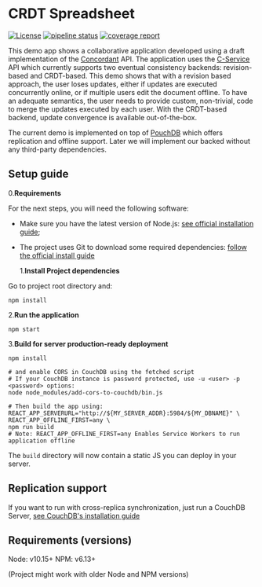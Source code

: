 # CRDT Spreadsheet

[![License](https://img.shields.io/badge/license-MIT-green)](https://opensource.org/licenses/MIT)
[![pipeline status](https://gitlab.inria.fr/concordant/software/c-labbook/badges/master/pipeline.svg)](https://gitlab.inria.fr/concordant/software/c-labbook/-/commits/master)
[![coverage report](https://gitlab.inria.fr/concordant/software/c-labbook/badges/master/coverage.svg)](https://gitlab.inria.fr/concordant/software/c-labbook/-/commits/master)

This demo app shows a collaborative application developed using a draft
implementation of the [Concordant](https://concordant.io) API.
The application uses the [C-Service](https://github.com/concordant/c-service) API
which currently supports two eventual consistency backends: revision-based and
CRDT-based. This demo shows that with a revision based approach, the user
loses updates, either if updates are executed concurrently online, or if
multiple users edit the document offline. To have an adequate semantics, the
user needs to provide custom, non-trivial, code to merge the updates executed
by each user. With the CRDT-based backend, update convergence is available
out-of-the-box.

The current demo is implemented on top of [PouchDB](https://pouchdb.com/)
which offers replication and offline support.
Later we will implement our backed without any third-party dependencies.

## Setup guide

0.**Requirements**

For the next steps, you will need the following software:

- Make sure you have the latest version of Node.js: [see official installation guide](https://nodejs.org/en/download/);
- The project uses Git to download some required dependencies: [follow the official install guide](https://git-scm.com/book/en/v2/Getting-Started-Installing-Git)

  1.**Install Project dependencies**

Go to project root directory and:

```shell
npm install
```

2.**Run the application**

```shell
npm start
```

3.**Build for server production-ready deployment**

```shell
npm install

# and enable CORS in CouchDB using the fetched script
# If your CouchDB instance is password protected, use -u <user> -p <password> options:
node node_modules/add-cors-to-couchdb/bin.js

# Then build the app using:
REACT_APP_SERVERURL="http://${MY_SERVER_ADDR}:5984/${MY_DBNAME}" \
REACT_APP_OFFLINE_FIRST=any \
npm run build
# Note: REACT_APP_OFFLINE_FIRST=any Enables Service Workers to run application offline
```

The `build` directory will now contain a static JS you can deploy in your server.

## Replication support

If you want to run with cross-replica synchronization, just run a CouchDB Server, [see CouchDB's installation guide](https://docs.couchdb.org/en/stable/install/index.html)

## Requirements (versions)

Node: v10.15+
NPM: v6.13+

(Project might work with older Node and NPM versions)
